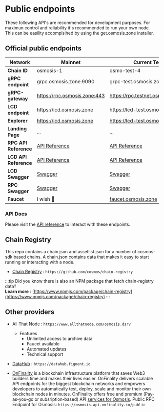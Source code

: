 # Public endpoints

These following API's are recommended for development purposes. For maximun control and reliability it's recommended to run your own node. This can be easility accomplsihed by using the get.osmosis.zone installer. 

## Official public endpoints 

| Network | Mainnet | Current Testnet | New Testnet (Coming soon) | 
| -------- | -------- | -------- | -------- | 
| **Chain ID**  | osmosis-1 | osmo-test-4  | osmo-test-5 
| **gRPC endpoint**  | grpc.osmosis.zone:9090 | grpc-test.osmosis.zone:443 |grpc.osmotest5.osmosis.zone 
| **gRPC-gateway**  | https://rpc.osmosis.zone:443  | https://rpc.testnet.osmosis.zone:443 | https://rpc.osmotest5.osmosis.zone/ 
| **LCD endpoint**  | https://lcd.osmosis.zone | https://lcd-test.osmosis.zone  | https://lcd.osmotest5.osmosis.zone/ 
| **Explorer**  | https://lcd.osmosis.zone | https://lcd-test.osmosis.zone  | https://explorer.osmotest5.osmosis.zone/ 
| **Landing Page**  | ... | ...  | [https://explorer.osmotest5.osmosis.zone/](https://osmotest5.osmosis.zone/) 
| **RPC API Reference**  |  [API Reference](/api) | [API Reference](/api) | ... 
| **LCD API Reference**  |  [API Reference](/api/?v=LCD) | [API Reference](/api/?v=LCD) | ... 
| **LCD Swagger**  |  [Swagger](https://lcd.osmosis.zone/swagger/) |  [Swagger](https://lcd-test.osmosis.zone/swagger/) |  ...
| **RPC Swagger**  |  [Swagger](https://rpc-docs.osmosis.zone/) | [Swagger](https://rpc-docs.osmosis.zone/) | ...
| **Faucet** | I wish 🤑 | [faucet.osmosis.zone](https://faucet.osmosis.zone/) | [faucet.osmotest5.osmosis.zone/](https://faucet.osmotest5.osmosis.zone/) 



### API Docs

Please visit the [API reference](/api) to interact with these endpoints. 


## Chain Registry

This repo contains a chain.json and assetlist.json for a number of cosmos-sdk based chains. A chain.json contains data that makes it easy to start running or interacting with a node. 
- [Chain Registry](https://github.com/cosmos/chain-registry) : `https://github.com/cosmos/chain-registry`

:::tip
Did you know there is also an NPM package that fetch chain-registry data? <br/>
**Learn more** : [https://www.npmjs.com/package/chain-registry](https://www.npmjs.com/package/chain-registry) 
:::


## Other providers

- [All That Node](https://www.allthatnode.com/osmosis.dsrv) : `https://www.allthatnode.com/osmosis.dsrv`
  - Features
    - Unlimited access to archive data
    - Faucet available
    - Automated updates
    - Technical support

- [DataHub](https://datahub.figment.io) : `https://datahub.figment.io`

- [OnFinality](https://onfinality.io/) is a blockchain infrastructure platform that saves Web3 builders time and makes their lives easier. OnFinality delivers scalable API endpoints for the biggest blockchain networks and empowers developers to automatically test, deploy, scale and monitor their own blockchain nodes in minutes. OnFinality offers free and premium (Pay-as-you-go or subsription-based) API [services for Osmosis](https://onfinality.io/networks/osmosis). Public RPC Endpoint for Osmosis: `https://osmosis.api.onfinality.io/public`
